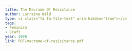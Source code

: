 ```yaml
---
title: The Macrame Of Resistance
author: Lorraine Wild
type: <i class="fa fa-file-text" aria-hidden="true"></i>
tags:
- Feminism
- Craft
year: 1998
link: PDF/macrame-of-resisitance.pdf
---
```

